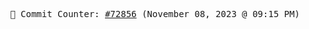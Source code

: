 <p align="center">
    <samp>
        📮 Commit Counter: <a href="https://github.com/Javascript-void0/Javascript-void0/commits/main">#72856</a> (November 08, 2023 @ 09:15 PM)
    </samp>
</p>